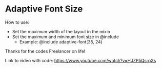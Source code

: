 # Adaptive Font Size

How to use:

- Set the maximum width of the layout in the mixin
- Set the maximum and minimum font size in @include
    - Example: @include adaptive-font(35, 24)

Thanks for the codes Freelancer on life!

Link to video with code:
https://www.youtube.com/watch?v=HJZP5QsrpXs